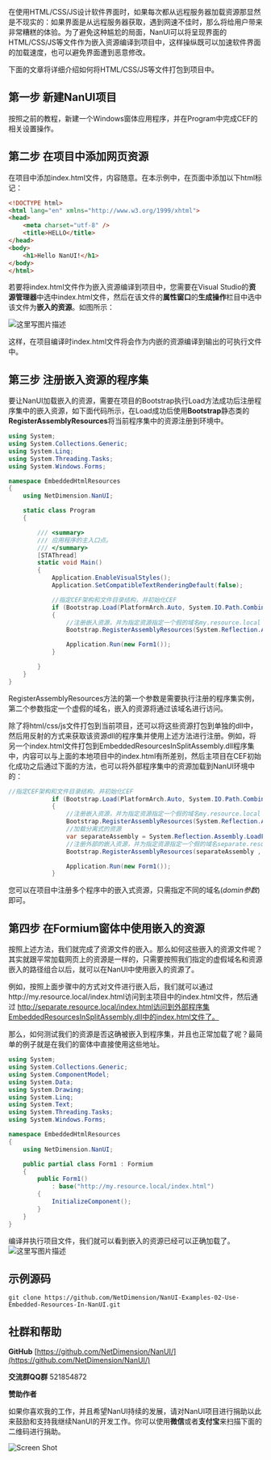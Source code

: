 在使用HTML/CSS/JS设计软件界面时，如果每次都从远程服务器加载资源那显然是不现实的：如果界面是从远程服务器获取，遇到网速不佳时，那么将给用户带来非常糟糕的体验。为了避免这种尴尬的局面，NanUI可以将呈现界面的HTML/CSS/JS等文件作为嵌入资源编译到项目中，这样操纵既可以加速软件界面的加载速度，也可以避免界面遭到恶意修改。

下面的文章将详细介绍如何将HTML/CSS/JS等文件打包到项目中。

## 第一步 新建NanUI项目
按照之前的教程，新建一个Windows窗体应用程序，并在Program中完成CEF的相关设置操作。

## 第二步 在项目中添加网页资源
在项目中添加index.html文件，内容随意。在本示例中，在页面中添加以下html标记：
```html
<!DOCTYPE html>
<html lang="en" xmlns="http://www.w3.org/1999/xhtml">
<head>
	<meta charset="utf-8" />
	<title>HELLO</title>
</head>
<body>
	<h1>Hello NanUI!</h1>
</body>
</html>
```
若要将index.html文件作为嵌入资源编译到项目中，您需要在Visual Studio的**资源管理器**中选中index.html文件，然后在该文件的**属性窗口**的**生成操作**栏目中选中该文件为**嵌入的资源**。如图所示：

![这里写图片描述](http://img.blog.csdn.net/20171226231130613?watermark/2/text/aHR0cDovL2Jsb2cuY3Nkbi5uZXQvbGlueHVhbmNoZW4=/font/5a6L5L2T/fontsize/400/fill/I0JBQkFCMA==/dissolve/70/gravity/SouthEast)

这样，在项目编译时index.html文件将会作为内嵌的资源编译到输出的可执行文件中。

## 第三步 注册嵌入资源的程序集
要让NanUI加载嵌入的资源，需要在项目的Bootstrap执行Load方法成功后注册程序集中的嵌入资源，如下面代码所示，在Load成功后使用**Bootstrap**静态类的**RegisterAssemblyResources**将当前程序集中的资源注册到环境中。
```C#
using System;
using System.Collections.Generic;
using System.Linq;
using System.Threading.Tasks;
using System.Windows.Forms;

namespace EmbeddedHtmlResources
{
	using NetDimension.NanUI;

	static class Program
	{

		/// <summary>
		/// 应用程序的主入口点。
		/// </summary>
		[STAThread]
		static void Main()
		{
			Application.EnableVisualStyles();
			Application.SetCompatibleTextRenderingDefault(false);

			//指定CEF架构和文件目录结构，并初始化CEF
			if (Bootstrap.Load(PlatformArch.Auto, System.IO.Path.Combine(Application.StartupPath, "fx"), System.IO.Path.Combine(Application.StartupPath, "fx\\Resources"), System.IO.Path.Combine(Application.StartupPath, "fx\\Resources\\locales")))
			{
				//注册嵌入资源，并为指定资源指定一个假的域名my.resource.local
				Bootstrap.RegisterAssemblyResources(System.Reflection.Assembly.GetExecutingAssembly(), "my.resource.local");

				Application.Run(new Form1());
			}

		}
	}
}
```
RegisterAssemblyResources方法的第一个参数是需要执行注册的程序集实例，第二个参数指定一个虚假的域名，嵌入的资源将通过该域名进行访问。

除了将html/css/js文件打包到当前项目，还可以将这些资源打包到单独的dll中，然后用反射的方式来获取该资源dll的程序集并使用上述方法进行注册。例如，将另一个index.html文件打包到EmbeddedResourcesInSplitAssembly.dll程序集中，内容可以与上面的本地项目中的index.html有所差别，然后主项目在CEF初始化成功之后通过下面的方法，也可以将外部程序集中的资源加载到NanUI环境中的：
```C#
//指定CEF架构和文件目录结构，并初始化CEF
			if (Bootstrap.Load(PlatformArch.Auto, System.IO.Path.Combine(Application.StartupPath, "fx"), System.IO.Path.Combine(Application.StartupPath, "fx\\Resources"), System.IO.Path.Combine(Application.StartupPath, "fx\\Resources\\locales")))
			{
				//注册嵌入资源，并为指定资源指定一个假的域名my.resource.local
				Bootstrap.RegisterAssemblyResources(System.Reflection.Assembly.GetExecutingAssembly(), "my.resource.local");
				//加载分离式的资源
				var separateAssembly = System.Reflection.Assembly.LoadFile(System.IO.Path.Combine(Application.StartupPath, "EmbeddedResourcesInSplitAssembly.dll"));
				//注册外部的嵌入资源，并为指定资源指定一个假的域名separate.resource.local
				Bootstrap.RegisterAssemblyResources(separateAssembly , "separate.resource.local");

				Application.Run(new Form1());
			}
```

您可以在项目中注册多个程序中的嵌入式资源，只需指定不同的域名(*domin参数*)即可。

## 第四步 在Formium窗体中使用嵌入的资源
按照上述方法，我们就完成了资源文件的嵌入。那么如何这些嵌入的资源文件呢？其实就跟平常加载网页上的资源是一样的，只需要按照我们指定的虚假域名和资源嵌入的路径组合以后，就可以在NanUI中使用嵌入的资源了。

例如，按照上面步骤中的方式对文件进行嵌入后，我们就可以通过http://my.resource.local/index.html访问到主项目中的index.html文件，然后通过 http://separate.resource.local/index.html访问到外部程序集EmbeddedResourcesInSplitAssembly.dll中的index.html文件了。

那么，如何测试我们的资源是否这确被嵌入到程序集，并且也正常加载了呢？最简单的例子就是在我们的窗体中直接使用这些地址。
```C#
using System;
using System.Collections.Generic;
using System.ComponentModel;
using System.Data;
using System.Drawing;
using System.Linq;
using System.Text;
using System.Threading.Tasks;
using System.Windows.Forms;

namespace EmbeddedHtmlResources
{
	using NetDimension.NanUI;

	public partial class Form1 : Formium
	{
		public Form1() 
			: base("http://my.resource.local/index.html")
		{
			InitializeComponent();
		}
	}
}
```
编译并执行项目文件，我们就可以看到嵌入的资源已经可以正确加载了。
![这里写图片描述](http://img.blog.csdn.net/20171226234319349?watermark/2/text/aHR0cDovL2Jsb2cuY3Nkbi5uZXQvbGlueHVhbmNoZW4=/font/5a6L5L2T/fontsize/400/fill/I0JBQkFCMA==/dissolve/70/gravity/SouthEast)

## 示例源码
```
git clone https://github.com/NetDimension/NanUI-Examples-02-Use-Embedded-Resources-In-NanUI.git
```

## 社群和帮助
**GitHub**
[https://github.com/NetDimension/NanUI/](https://github.com/NetDimension/NanUI/)

**交流群QQ群**
521854872

**赞助作者**

如果你喜欢我的工作，并且希望NanUI持续的发展，请对NanUI项目进行捐助以此来鼓励和支持我继续NanUI的开发工作。你可以使用**微信**或者**支付宝**来扫描下面的二维码进行捐助。

![Screen Shot](http://ohtrip.cn/media/beg_with_border.png)

